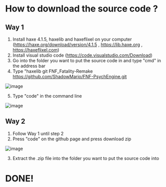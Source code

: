 # How to download the source code ?
## Way 1
1. Install haxe 4.1.5, haxelib and haxeflixel on your computer (https://haxe.org/download/version/4.1.5 , https://lib.haxe.org , https://haxeflixel.com)
2. Install visual studio code (https://code.visualstudio.com/Download)
3. Go into the folder you want to put the source code in and type "cmd" in the address bar
4. Type "haxelib git FNF_Fatality-Remake https://github.com/ShadowMario/FNF-PsychEngine.git

![image](https://user-images.githubusercontent.com/78082869/138708098-6419fe6a-b033-4350-a516-fe838ec935f1.png)

5. Type "code" in the command line


![image](https://user-images.githubusercontent.com/78082869/138708285-c645be48-2c03-4eea-91e9-2d16eddc1d0b.png)

## Way 2
1. Follow Way 1 until step 2
2. Press "code" on the github page and press download zip

![image](https://user-images.githubusercontent.com/78082869/138709072-9956a8d8-7d1f-4123-a03d-5efd51ded8d5.png)

3. Extract the .zip file into the folder you want to put the source code into

#                       DONE!
